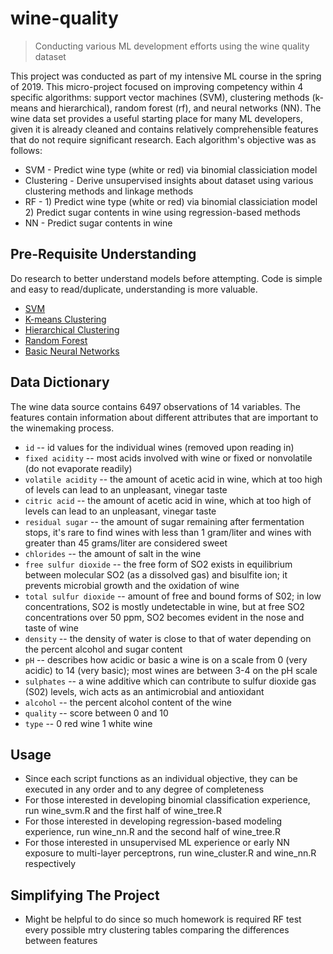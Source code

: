 # wine-quality
>Conducting various ML development efforts using the wine quality dataset

This project was conducted as part of my intensive ML course in the spring of 2019. This micro-project focused on improving competency within 4 specific algorithms: support vector machines (SVM), clustering methods (k-means and hierarchical), random forest (rf), and neural networks (NN). The wine data set provides a useful starting place for many ML developers, given it is already cleaned and contains relatively comprehensible features that do not require significant research. Each algorithm's objective was as follows:
- SVM - Predict wine type (white or red) via binomial classiciation model
- Clustering - Derive unsupervised insights about dataset using various clustering methods and linkage methods
- RF - 1) Predict wine type (white or red) via binomial classiciation model 2) Predict sugar contents in wine using regression-based methods
- NN - Predict sugar contents in wine


Pre-Requisite Understanding 
------
Do research to better understand models before attempting. Code is simple and easy to read/duplicate, understanding is more valuable.
- [SVM](https://www.analyticsvidhya.com/blog/2017/09/understaing-support-vector-machine-example-code/)
- [K-means Clustering](https://uc-r.github.io/kmeans_clustering)
- [Hierarchical Clustering](https://www.statisticshowto.com/hierarchical-clustering/)
- [Random Forest](https://towardsdatascience.com/an-implementation-and-explanation-of-the-random-forest-in-python-77bf308a9b76)
- [Basic Neural Networks](https://machinelearningmastery.com/neural-networks-crash-course/)



Data Dictionary
-------
The wine data source contains 6497 observations of 14 variables. The features contain information about different attributes that are important to the winemaking process. 
- `id` -- id values for the individual wines (removed upon reading in)
- `fixed acidity` -- most acids involved with wine or fixed or nonvolatile (do not evaporate readily)
- `volatile acidity` -- the amount of acetic acid in wine, which at too high of levels can lead to an unpleasant, vinegar taste
- `citric acid` -- the amount of acetic acid in wine, which at too high of levels can lead to an unpleasant, vinegar taste
- `residual sugar` -- the amount of sugar remaining after fermentation stops, it's rare to find wines with less than 1 gram/liter and wines with greater than 45 grams/liter are considered sweet
- `chlorides` -- the amount of salt in the wine
- `free sulfur dioxide` -- the free form of SO2 exists in equilibrium between molecular SO2 (as a dissolved gas) and bisulfite ion; it prevents microbial growth and the oxidation of wine
- `total sulfur dioxide` -- amount of free and bound forms of S02; in low concentrations, SO2 is mostly undetectable in wine, but at free SO2 concentrations over 50 ppm, SO2 becomes evident in the nose and taste of wine
- `density` -- the density of water is close to that of water depending on the percent alcohol and sugar content
- `pH` -- describes how acidic or basic a wine is on a scale from 0 (very acidic) to 14 (very basic); most wines are between 3-4 on the pH scale
- `sulphates` -- a wine additive which can contribute to sulfur dioxide gas (S02) levels, wich acts as an antimicrobial and antioxidant
- `alcohol` -- the percent alcohol content of the wine
- `quality` -- score between 0 and 10
- `type` -- 0 red wine 1 white wine


Usage
-------
- Since each script functions as an individual objective, they can be executed in any order and to any degree of completeness
- For those interested in developing binomial classification experience, run wine_svm.R and the first half of wine_tree.R
- For those interested in developing regression-based modeling experience, run wine_nn.R and the second half of wine_tree.R
- For those interested in unsupervised ML experience or early NN exposure to multi-layer perceptrons, run wine_cluster.R and wine_nn.R respectively


Simplifying The Project
-------
- Might be helpful to do since so much homework is required
RF test every possible mtry 
clustering tables comparing the differences between features
